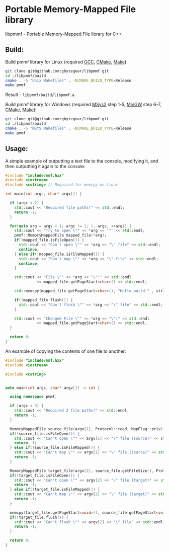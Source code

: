 # Portable Memory-Mapped File library
libpmmf - Portable Memory-Mapped File library for C++

## Build:

Build pmmf library for Linux (required [GCC](https://gcc.gnu.org/), [CMake](https://cmake.org/download/), [Make](https://www.gnu.org/software/make/)):

```bash
git clone git@github.com:gbytegear/libpmmf.git
cd ./libpmmf/build
cmake . -G "Unix Makefiles" . -DCMAKE_BUILD_TYPE=Release
make pmmf
```

Result - `libpmmf/build/libpmmf.a`

Build pmmf library for Windows (required [MSys2](https://www.msys2.org/) step 1-5, [MinGW](https://www.msys2.org/) step 6-7, [CMake](https://cmake.org/), [Make](https://packages.msys2.org/package/make)):

```bash
git clone git@github.com:gbytegear/libpmmf.git
cd ./libpmmf/build
cmake . -G "MSYS Makefiles" . -DCMAKE_BUILD_TYPE=Release
make pmmf
```

## Usage:

A simple example of outputting a text file to the console, modifying it, and then outputting it again to the console:

```cpp
#include "include/mmf.hxx"
#include <iostream>
#include <cstring> // Required for memcpy on Linux

int main(int argc, char* argv[]) {

  if (argc < 2) {
    std::cout << "Required file paths!" << std::endl;
    return -1;
  }

  for(auto arg = argv + 1; argc != 1; (--argc, ++arg)) {
    std::cout << "Try to open \"" << *arg << '"' << std::endl;
    pmmf::MemoryMappedFile mapped_file(*arg);
    if(!mapped_file.isFileOpen()) {
      std::cout << "Can't open \"" << *arg << "\" file" << std::endl;
      continue;
    } else if(!mapped_file.isFileMapped()) {
      std::cout << "Can't map \"" << *arg << "\" file" << std::endl;
      continue;
    }

    std::cout << "File \"" << *arg << "\":" << std::endl
              << mapped_file.getPageStart<char>() << std::endl;

    std::memcpy(mapped_file.getPageStart<char>(), "Hello world " , strlen("Hello world "));

    if(!mapped_file.flush()) {
      std::cout << "Can't flush \"" << *arg << "\" file" << std::endl;
    }

    std::cout << "Changed File \"" << *arg << "\":" << std::endl
              << mapped_file.getPageStart<char>() << std::endl;
  }

  return 0;
}
```

An example of copying the contents of one file to another:

```cpp
#include "include/mmf.hxx"
#include <iostream>

#include <cstring>


auto main(int argc, char* argv[]) -> int {

  using namespace pmmf;

  if (argc < 3) {
    std::cout << "Required 2 file paths!" << std::endl;
    return -1;
  }

  MemoryMappedFile source_file(argv[1], Protocol::read, MapFlag::priv);
  if(!source_file.isFileOpen()) {
    std::cout << "Can't open \"" << argv[1] << "\" file (source)" << std::endl;
    return -1;
  } else if(!source_file.isFileMapped()) {
    std::cout << "Can't map \"" << argv[1] << "\" file (source)" << std::endl;
    return -1;
  }

  MemoryMappedFile target_file(argv[2], source_file.getFileSize(), Protocol((int)Protocol::read | (int)Protocol::write | (int)Protocol::open_trunc), MapFlag::priv, 0);
  if(!target_file.isFileOpen()) {
    std::cout << "Can't open \"" << argv[2] << "\" file (target)" << std::endl;
    return -1;
  } else if(!target_file.isFileMapped()) {
    std::cout << "Can't map \"" << argv[2] << "\" file (target)" << std::endl;
    return -1;
  }

  memcpy(target_file.getPageStart<void>(), source_file.getPageStart<void>(), source_file.getFileSize());
  if(!target_file.flush()) {
    std::cout << "Can't flush \"" << argv[2] << "\" file" << std::endl;
    return -1;
  }

  return 0;
}
```
